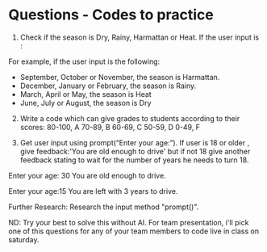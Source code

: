 # Questions - Codes to practice

1. Check if the season is Dry, Rainy, Harmattan or Heat. If the user input is :

For example, if the user input is the following:

- September, October or November, the season is Harmattan.
- December, January or February, the season is Rainy.
- March, April or May, the season is Heat
- June, July or August, the season is Dry

2. Write a code which can give grades to students according to their scores:
   80-100, A
   70-89, B
   60-69, C
   50-59, D
   0-49, F

3. Get user input using prompt(“Enter your age:”). If user is 18 or older , give feedback:'You are old enough to drive' but if not 18 give another feedback stating to wait for the number of years he needs to turn 18.

Enter your age: 30
You are old enough to drive.

Enter your age:15
You are left with 3 years to drive.

Further Research: Research the input method "prompt()".

ND: Try your best to solve this without AI. For team presentation, i'll pick one of this questions for any of your team members to code live in class on saturday.

